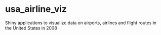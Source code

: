 # usa_airline_viz
Shiny applications to visualize data on airports, airlines and flight routes in the United States in 2008
